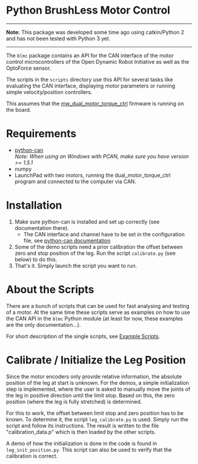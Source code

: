 Python BrushLess Motor Control
==============================


--------------------------------------------------------------------------------

**Note:** This package was developed some time ago using catkin/Python 2 and has
not been tested with Python 3 yet.

--------------------------------------------------------------------------------


The `blmc` package contains an API for the CAN interface of the motor control
microcontrollers of the Open Dynamic Robot Initiative as well as the OptoForce
sensor.

The scripts in the `scripts` directory use this API for several tasks like
evaluating the CAN interface, displaying motor parameters or running simple
velocity/position controllers.

This assumes that the
[mw_dual_motor_torque_ctrl](https://github.com/open-dynamic-robot-initiative/mw_dual_motor_torque_ctrl)
firmware is running on the board.


Requirements
============

* [python-can](https://python-can.readthedocs.io/en/latest/index.html)  
  _Note: When using on Windows with PCAN, make sure you have version >= 1.5.1_
* numpy
* LaunchPad with two motors, running the dual_motor_torque_ctrl program and
  connected to the computer via CAN.


Installation
============

1. Make sure python-can is installed and set up correctly (see documentation
   there).
    * The CAN interface and channel have to be set in the configuration file,
      see [python-can
      documentation](https://python-can.readthedocs.io/en/latest/configuration.html)
2. Some of the demo scripts need a prior calibration the offset between zero and
   stop position of the leg. Run the script `calibrate.py` (see below) to do
   this.
3. That's it. Simply launch the script you want to run.


About the Scripts
=================

There are a bunch of scripts that can be used for fast analysing and testing of
a motor.  At the same time these scripts serve as examples on how to use the CAN
API in the `blmc` Python module (at least for now, these examples are the only
documentation...).

For short description of the single scripts, see [Example
Scripts](doc/example_scripts.md).


Calibrate / Initialize the Leg Position
=======================================

Since the motor encoders only provide relative information, the absolute
position of the leg at start is unknown. For the demos, a simple initialization
step is implemented, where the user is asked to manually move the joints of the
leg in positive direction until the limit stop. Based on this, the zero position
(where the leg is fully stretched) is determined.

For this to work, the offset between limit stop and zero position has to be
known. To determine it, the script `leg_calibrate.py` is used. Simply run the
script and follow its instructions. The result is written to the file
"calibration_data.p" which is then loaded by the other scripts.

A demo of how the initialization is done in the code is found in
`leg_init_position.py`. This script can also be used to verify that the
calibration is correct.





